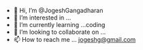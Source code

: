 - 👋 Hi, I’m @JogeshGangadharan
- 👀 I’m interested in ...
- 🌱 I’m currently learning ...coding
- 💞️ I’m looking to collaborate on ...
- 📫 How to reach me ... jogeshg@gmail.com

<!---
JogeshGangadharan/JogeshGangadharan is a ✨ special ✨ repository because its `README.md` (this file) appears on your GitHub profile.
You can click the Preview link to take a look at your changes.
--->

